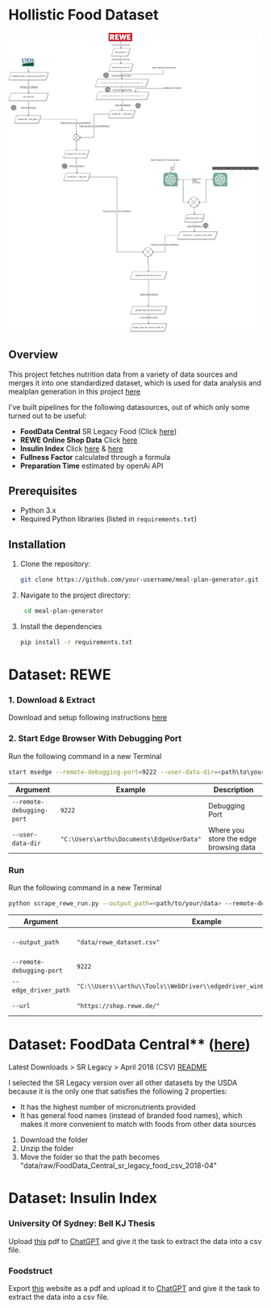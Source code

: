 # Hollistic Food Dataset
![Data-Food-Pipeline](images/Food%20Data%20Pipeline.drawio.svg)

## Overview
This project fetches nutrition data from a variety of data sources and merges it into one standardized dataset, which is used for data analysis and mealplan generation in this project [here](https://github.com/ArthurZakirov/Mealplan-App)

I've built pipelines for the following datasources, out of which only some turned out to be useful:
- **FoodData Central** SR Legacy Food (Click [here](https://fdc.nal.usda.gov/download-datasets.html))
- **REWE Online Shop Data**  Click [here](https://shop.rewe.de/)
- **Insulin Index** Click [here](https://www.scribd.com/document/379537249/Bell-KJ-thesis-2-pdf) & [here](https://foodstruct.com/insulin-index-chart-food-list)
- **Fullness Factor** calculated through a formula
- **Preparation Time** estimated by openAi API


## Prerequisites

- Python 3.x
- Required Python libraries (listed in `requirements.txt`)

## Installation

1. Clone the repository:
   ```bash
   git clone https://github.com/your-username/meal-plan-generator.git

2. Navigate to the project directory:
   ```bash
    cd meal-plan-generator

3. Install the dependencies
   ```bash
   pip install -r requirements.txt

# Dataset: REWE 
### 1. Download & Extract
Download and setup following instructions [here](https://learn.microsoft.com/en-us/microsoft-edge/webdriver-chromium/?tabs=python&form=MA13LH)

### 2. Start Edge Browser With Debugging Port
Run the following command in a new Terminal
```bash
start msedge --remote-debugging-port=9222 --user-data-dir=<path\to\your\user\data>
```

| Argument | Example | Description |
|----------|-------------|---------|
| `--remote-debugging-port` | `9222` | Debugging Port |
| `--user-data-dir` | `"C:\Users\arthu\Documents\EdgeUserData"` | Where you store the edge browsing data |

### Run
Run the following command in a new Terminal
```bash
python scrape_rewe_run.py --output_path=<path/to/your/data> --remote-debugging-port=<port> --edge_driver_path=<path/to/your/driver> --url=<url>
```
| Argument | Example | Description |
|----------|-------------|---------|
| ```--output_path``` | ```"data/rewe_dataset.csv"``` | Where to store your scraped dataset |
| ```--remote-debugging-port``` | ```9222``` | Debugging Port |
| ```--edge_driver_path``` | ```"C:\\Users\\arthu\\Tools\\WebDriver\\edgedriver_win64\\msedgedriver.exe"``` | Path to msedgedriver.exe |
| ```--url``` | ```"https://shop.rewe.de/"``` | URL to the Rewe Website |


# Dataset: FoodData Central** ([here](https://fdc.nal.usda.gov/download-datasets.html))
Latest Downloads > SR Legacy > April 2018 (CSV)
[README](images/readme/FoodDataCentral-Download%20Data.png)

I selected the SR Legacy version over all other datasets by the USDA because it is the only one that satisfies the following 2 properties:
- It has the highest number of micronutrients provided
- It has general food names (instead of branded food names), which makes it more convenient to match with foods from other data sources

1. Download the folder
2. Unzip the folder
3. Move the folder so that the path becomes "data/raw/FoodData_Central_sr_legacy_food_csv_2018-04"  


# Dataset: Insulin Index
### University Of Sydney: Bell KJ Thesis
Upload [this](https://www.scribd.com/document/379537249/Bell-KJ-thesis-2-pdf) pdf to [ChatGPT](https://chatgpt.com/) and give it the task to extract the data into a csv file.

### Foodstruct
Export [this](https://foodstruct.com/insulin-index-chart-food-list) website as a pdf and upload it to [ChatGPT](https://chatgpt.com/) and give it the task to extract the data into a csv file.
